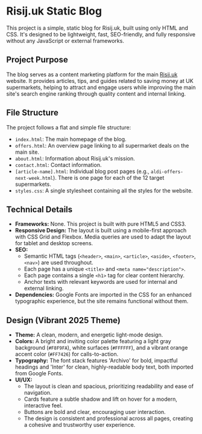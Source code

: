 # Risij.uk Static Blog

This project is a simple, static blog for Risij.uk, built using only HTML and CSS. It's designed to be lightweight, fast, SEO-friendly, and fully responsive without any JavaScript or external frameworks.

## Project Purpose

The blog serves as a content marketing platform for the main [Risij.uk](https://risij.uk) website. It provides articles, tips, and guides related to saving money at UK supermarkets, helping to attract and engage users while improving the main site's search engine ranking through quality content and internal linking.

## File Structure

The project follows a flat and simple file structure:

-   `index.html`: The main homepage of the blog.
-   `offers.html`: An overview page linking to all supermarket deals on the main site.
-   `about.html`: Information about Risij.uk's mission.
-   `contact.html`: Contact information.
-   `[article-name].html`: Individual blog post pages (e.g., `aldi-offers-next-week.html`). There is one page for each of the 12 target supermarkets.
-   `styles.css`: A single stylesheet containing all the styles for the website.

## Technical Details

-   **Frameworks:** None. This project is built with pure HTML5 and CSS3.
-   **Responsive Design:** The layout is built using a mobile-first approach with CSS Grid and Flexbox. Media queries are used to adapt the layout for tablet and desktop screens.
-   **SEO:**
    -   Semantic HTML tags (`<header>`, `<main>`, `<article>`, `<aside>`, `<footer>`, `<nav>`) are used throughout.
    -   Each page has a unique `<title>` and `<meta name="description">`.
    -   Each page contains a single `<h1>` tag for clear content hierarchy.
    -   Anchor texts with relevant keywords are used for internal and external linking.
-   **Dependencies:** Google Fonts are imported in the CSS for an enhanced typographic experience, but the site remains functional without them.

## Design (Vibrant 2025 Theme)

-   **Theme:** A clean, modern, and energetic light-mode design.
-   **Colors:** A bright and inviting color palette featuring a light gray background (`#F8F9FA`), white surfaces (`#FFFFFF`), and a vibrant orange accent color (`#FF7426`) for calls-to-action.
-   **Typography:** The font stack features 'Archivo' for bold, impactful headings and 'Inter' for clean, highly-readable body text, both imported from Google Fonts.
-   **UI/UX:**
    -   The layout is clean and spacious, prioritizing readability and ease of navigation.
    -   Cards feature a subtle shadow and lift on hover for a modern, interactive feel.
    -   Buttons are bold and clear, encouraging user interaction.
    -   The design is consistent and professional across all pages, creating a cohesive and trustworthy user experience.